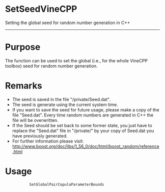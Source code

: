 # SetSeedVineCPP

Setting the global seed for random number generation in C++

---
# Purpose
The function can be used to set the global (i.e., for the whole
        VineCPP toolbox) seed for random number generation.

# Remarks
* The seed is saved in the file "/private/Seed.dat".
* The seed is generate using the current system time.
* If you want to save the seed for future usage, please make a copy
          of the file "Seed.dat". Every time random numbers are generated in
          C++ the file will be overwritten.
* If the Seed should be set back to some former state, you just have
          to replace the "Seed.dat" file in "/private/" by your copy of
          Seed.dat you have previously generated.
* For further information please visit:
           http://www.boost.org/doc/libs/1_56_0/doc/html/boost_random/reference.html


# Usage
               SetGlobalPairCopulaParameterBounds
